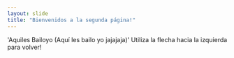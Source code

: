 ```yaml
---
layout: slide
title: "Bienvenidos a la segunda página!"
---
```

'Aquiles Bailoyo (Aquí les bailo  yo jajajaja)'
Utiliza la flecha hacia la izquierda para volver!
